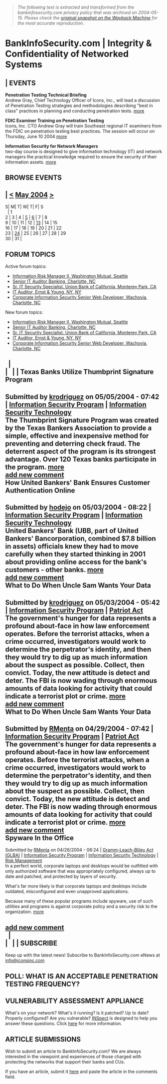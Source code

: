 > *The following text is extracted and transformed from the bankinfosecurity.com privacy policy that was archived on 2004-05-15. Please check the [original snapshot on the Wayback Machine](https://web.archive.org/web/20040515212724id_/http%3A//www.bankinfosecurity.com/%3Fq%3Dtaxonomy/page/or/19) for the most accurate reproduction.*

# BankInfoSecurity.com | Integrity & Confidentiality of Networked Systems

|  EVENTS   
---  
**Penetration Testing Technical Briefing**   
Andrew Gray, Chief Technology Officer of Icons, Inc., will lead a discussion of Penetration Testing strategies and methodologies describing "best in class" practices in planning and conducting penetration tests. [more ](http://www.bankinfosecurity.com/index.php?q=node/view/114)

**FDIC Examiner Training on Penetration Testing**   
Icons, Inc. CTO Andrew Gray will train Southeast regional IT examiners from the FDIC on penetration testing best practices. The session will occur on Thursday, June 10 2004 [more](http://www.bankinfosecurity.com/?q=node/view/1151)

**Information Security for Network Managers**   
two-day course is designed to give information technology (IT) and network managers the practical knowledge required to ensure the security of their information assets. [more](http://www.bankinfosecurity.com/?q=node/view/656)  
  
  
BROWSE EVENTS   
---  
  
| [<](http://www.bankinfosecurity.com/?q=event/2004/04/15) [May 2004](http://www.bankinfosecurity.com/?q=event/2004/05) [>](http://www.bankinfosecurity.com/?q=event/2004/06/15)  
---  
S| M| T| W| T| F| S  
  | 1  
2 | 3 | 4 | [5](http://www.bankinfosecurity.com/?q=event/2004/5/5) | [6](http://www.bankinfosecurity.com/?q=event/2004/5/6) | 7 | 8  
9 | 10 | 11 | 12 | [13](http://www.bankinfosecurity.com/?q=event/2004/5/13) | 14 | 15  
16 | 17 | 18 | 19 | 20 | 21 | 22  
23 | [24](http://www.bankinfosecurity.com/?q=event/2004/5/24) | 25 | 26 | 27 | 28 | 29  
30 | 31 |    
  
  
  
  
FORUM TOPICS   
---  
  
Active forum topics:

  * [Information Risk Manager II, Washington Mutual, Seattle](http://www.bankinfosecurity.com/?q=node/view/1123 "0 comments")
  * [Senior IT Auditor Banking, Charlotte, NC](http://www.bankinfosecurity.com/?q=node/view/1051 "0 comments")
  * [Sr. IT Security Specialist. Union Bank of California, Monterey Park, CA](http://www.bankinfosecurity.com/?q=node/view/1050 "0 comments")
  * [IT Auditor, Ernst & Young, NY, NY](http://www.bankinfosecurity.com/?q=node/view/1000 "0 comments")
  * [Corporate Information Security Senior Web Developer, Wachovia, Charlotte, NC](http://www.bankinfosecurity.com/?q=node/view/941 "0 comments")



New forum topics:

  * [Information Risk Manager II, Washington Mutual, Seattle](http://www.bankinfosecurity.com/?q=node/view/1123 "0 comments")
  * [Senior IT Auditor Banking, Charlotte, NC](http://www.bankinfosecurity.com/?q=node/view/1051 "0 comments")
  * [Sr. IT Security Specialist. Union Bank of California, Monterey Park, CA](http://www.bankinfosecurity.com/?q=node/view/1050 "0 comments")
  * [IT Auditor, Ernst & Young, NY, NY](http://www.bankinfosecurity.com/?q=node/view/1000 "0 comments")
  * [Corporate Information Security Senior Web Developer, Wachovia, Charlotte, NC](http://www.bankinfosecurity.com/?q=node/view/941 "0 comments")

  
  
  
  |   
|   |  |  Texas Banks Utilize Thumbprint Signature Program   
---  
Submitted by [krodriguez](http://www.bankinfosecurity.com/?q=user/view/6 "View user profile.") on 05/05/2004 - 07:42  |  [Information Security Program](http://www.bankinfosecurity.com/?q=taxonomy/page/or/19) | [Information Security Technology](http://www.bankinfosecurity.com/?q=taxonomy/page/or/20)  
The Thumbprint Signature Program was created by the Texas Bankers Association to provide a simple, effective and inexpensive method for preventing and deterring check fraud. The deterrent aspect of the program is its strongest advantage. Over 120 Texas banks participate in the program. [ more](http://www.bankinfosecurity.com/?q=node/view/1125)  
[add new comment](http://www.bankinfosecurity.com/?q=comment/reply/1126 "Add a new comment to this page.")  
How United Bankers' Bank Ensures Customer Authentication Online   
---  
Submitted by [hodejo](http://www.bankinfosecurity.com/?q=user/view/129 "View user profile.") on 05/03/2004 - 08:22  |  [Information Security Program](http://www.bankinfosecurity.com/?q=taxonomy/page/or/19) | [Information Security Technology](http://www.bankinfosecurity.com/?q=taxonomy/page/or/20)  
United Bankers' Bank (UBB, part of United Bankers' Bancorporation, combined $7.8 billion in assets) officials knew they had to move carefully when they started thinking in 2001 about providing online access for the bank's customers - other banks. [ more](http://www.bankinfosecurity.com/?q=node/view/1112)  
[add new comment](http://www.bankinfosecurity.com/?q=comment/reply/1113 "Add a new comment to this page.")  
What to Do When Uncle Sam Wants Your Data   
---  
Submitted by [krodriguez](http://www.bankinfosecurity.com/?q=user/view/6 "View user profile.") on 05/03/2004 - 05:42  |  [Information Security Program](http://www.bankinfosecurity.com/?q=taxonomy/page/or/19) | [Patriot Act](http://www.bankinfosecurity.com/?q=taxonomy/page/or/9 "To comply with the USA PATRIOT Act, banks across the country will soon be required to develop and implement customer identification programs in an effort to thwart terrorists and money launderers.")  
The government's hunger for data represents a profound about-face in how law enforcement operates. Before the terrorist attacks, when a crime occurred, investigators would work to determine the perpetrator's identity, and then they would try to dig up as much information about the suspect as possible. Collect, then convict. Today, the new attitude is detect and deter. The FBI is now wading through enormous amounts of data looking for activity that could indicate a terrorist plot or crime. [ more](http://www.bankinfosecurity.com/?q=node/view/1101)  
[add new comment](http://www.bankinfosecurity.com/?q=comment/reply/1103 "Add a new comment to this page.")  
What to Do When Uncle Sam Wants Your Data   
---  
Submitted by [RMenta](http://www.bankinfosecurity.com/?q=user/view/14 "View user profile.") on 04/29/2004 - 07:42  |  [Information Security Program](http://www.bankinfosecurity.com/?q=taxonomy/page/or/19) | [Patriot Act](http://www.bankinfosecurity.com/?q=taxonomy/page/or/9 "To comply with the USA PATRIOT Act, banks across the country will soon be required to develop and implement customer identification programs in an effort to thwart terrorists and money launderers.")  
The government's hunger for data represents a profound about-face in how law enforcement operates. Before the terrorist attacks, when a crime occurred, investigators would work to determine the perpetrator's identity, and then they would try to dig up as much information about the suspect as possible. Collect, then convict. Today, the new attitude is detect and deter. The FBI is now wading through enormous amounts of data looking for activity that could indicate a terrorist plot or crime. [ more](http://www.bankinfosecurity.com/?q=node/view/1101)  
[add new comment](http://www.bankinfosecurity.com/?q=comment/reply/1102 "Add a new comment to this page.")  
Spyware In the Office   
---  
Submitted by [RMenta](http://www.bankinfosecurity.com/?q=user/view/14 "View user profile.") on 04/26/2004 - 08:24  |  [Gramm-Leach-Bliley Act (GLBA)](http://www.bankinfosecurity.com/?q=taxonomy/page/or/8 "GLBA puts the onus on banks and other financial institutions to protect the security and confidentiality of a customer's ") | [Information Security Program](http://www.bankinfosecurity.com/?q=taxonomy/page/or/19) | [Information Security Technology](http://www.bankinfosecurity.com/?q=taxonomy/page/or/20) | [Risk Management](http://www.bankinfosecurity.com/?q=taxonomy/page/or/18)  
In a perfect world, corporate laptops and desktops would be outfitted with only authorized software that was appropriately configured, always up to date and patched, and protected by layers of security. 

What's far more likely is that corporate laptops and desktops include outdated, misconfigured and even unapproved applications. 

Because many of these popular programs include spyware, use of such utilities and programs is against corporate policy and a security risk to the organization. [ more](http://www.bankinfosecurity.com/?q=node/view/1087)  
  
[add new comment](http://www.bankinfosecurity.com/?q=comment/reply/1088 "Add a new comment to this page.")  
  |    
|    |  |  SUBSCRIBE   
---  
Keep up with the latest news! Subscribe to BankInfoSecurity.com eNews at [info@iconsinc.com](mailto:info@iconsinc.com)  
  
  
POLL: WHAT IS AN ACCEPTABLE PENETRATION TESTING FREQUENCY?   
---  
  
VULNERABILITY ASSESSMENT APPLIANCE   
---  
What's on your network? What's it running? Is it patched? Up to date? Properly configured? Are you vulnerable? [INSpect](http://inspect.iconsinc.com/) is designed to help you answer these questions. Click [here](http://www.bankinfosecurity.com/inspect.iconsinc.com) for more information. 

[](http://inspect.iconsinc.com/)  
  
  
  
ARTICLE SUBMISSIONS   
---  
Wish to submit an article to BankInfoSecurity.com? We are always interested in the viewpoint and experiences of those charged with protecting the networks that support their banks and CUs. 

If you have an article, submit it [here](http://www.bankinfosecurity.com/index.php?q=feedback) and paste the article in the comments field.   
  
  


